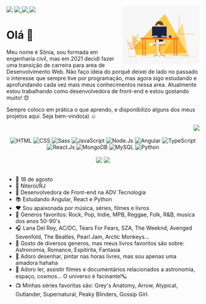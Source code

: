 <img align="right" width="40%" src="/img/dev.gif" />
<div > 
<a href="https://www.linkedin.com/in/soniamarasa/" target="_blank" ><img src="https://img.shields.io/badge/LinkedIn-0077B5?style=for-the-badge&logo=linkedin&logoColor=white"></a> 
<a href="https://instagram.com/soniamarasa" target="_blank" ><img src="https://img.shields.io/badge/Instagram-E4405F?style=for-the-badge&logo=instagram&logoColor=white"> </a>
<a href="https://t.me/soniamarasa" target="_blank" ><img src="https://img.shields.io/badge/Telegram-2CA5E0?style=for-the-badge&logo=telegram&logoColor=white"> </a>
<a href="mailto:soniamarasa@outlook.com" target="_blank"><img src="https://img.shields.io/badge/-EMAIL-%238DB473?style=for-the-badge&logo=microsoftoutlook&logoColor=white"> </a>
</div>

# Olá 👋 
<div align="left">
<p> Meu nome é Sônia, sou formada em engenharia civil, mas em 2021 decidi fazer uma transição de carreira para area de Desenvolvimento Web. Não faço ideia do porquê deixei de lado no passado o interesse que sempre tive por programação, mas agora sigo estudando e aprofundando cada vez mais meus conhecimentos nessa area. Atualmente estou trabalhando como desenvolvedora de front-end e estou gostando muito! 😍   </p>
<p> Sempre coloco em prática o que aprendo, e disponibilizo alguns dos meus projetos aqui. Seja bem-vindo(a) ☺️ </p>
</div> 

<div align="right"> 
    
![](https://komarev.com/ghpvc/?username=soniamarasa&color=yellow&style=flat)
    
</div>
    
<div align="center"> 
    <img title="HTML" width="45px" src="https://cdn.jsdelivr.net/gh/devicons/devicon/icons/html5/html5-plain-wordmark.svg"/>
    <img title="CSS" width="45px" src="https://cdn.jsdelivr.net/gh/devicons/devicon/icons/css3/css3-plain-wordmark.svg"/>
    <img title="Sass" width="45px" src="https://cdn.jsdelivr.net/gh/devicons/devicon/icons/sass/sass-original.svg" />
    <img title="JavaScript" width="40px" src="https://cdn.jsdelivr.net/gh/devicons/devicon/icons/javascript/javascript-plain.svg"/>
    <img title="Node.Js" width="45px" src="https://cdn.jsdelivr.net/gh/devicons/devicon/icons/nodejs/nodejs-plain.svg" />
    <img title="Angular" width="45px" src="https://cdn.jsdelivr.net/gh/devicons/devicon/icons/angularjs/angularjs-plain.svg"/>
    <img title="TypeScript"width="45px" src="https://cdn.jsdelivr.net/gh/devicons/devicon/icons/typescript/typescript-plain.svg" />
    <img title="React.Js" width="45px" src="https://cdn.jsdelivr.net/gh/devicons/devicon/icons/react/react-original.svg" />
    <img title="MongoDB" width="45px" src="https://cdn.jsdelivr.net/gh/devicons/devicon/icons/mongodb/mongodb-plain-wordmark.svg" />
    <img title="MySQL" width="45px" src="https://cdn.jsdelivr.net/gh/devicons/devicon/icons/mysql/mysql-original.svg" />
    <img title="Python" width="45px" src="https://cdn.jsdelivr.net/gh/devicons/devicon/icons/python/python-original.svg" />  
</div>

</br>

<div align="center">
<img  width="57%" src="https://github-readme-stats-eight-theta.vercel.app/api?username=soniamarasa&show_icons=true&theme=onedark&include_all_commits=true&count_private=true&border_radius=35&hide_border=true"/>
<img  width="41%" src="https://github-readme-stats.vercel.app/api/top-langs/?username=soniamarasa&layout=compact&langs_count=8&theme=onedark&hide_border=true"/>
</div>

 </br>
  

- 🎂 18 de agosto
- 📌 Niterói/RJ
- 💼 Desenvolvedora de Front-end na ADV Tecnologia
- 📚 Estudando Angular, React e Python
- ♥️ Sou apaixonada por música, séries, filmes e livros
- 🎵 Generos favoritos: Rock, Pop, Indie, MPB, Reggae, Folk, R&B, musica dos anos 50-90's
- 🎧 Lana Del Rey, AC/DC, Tears For Fears, SZA, The Weeknd, Avenged Sevenfold, The Beatles, Pearl Jam, Arctic Monkeys... 
- 📖 Gosto de diversos generos, mas meus livros favoritos são sobre: Astronomia, Romance, Espitirita, Fantasia
- 🎨 Adoro desenhar, pintar nas horas livres, mas sou apenas uma amadora hahaha
- 🚀 Adoro ler, assistir filmes e documentários relacionados a astronomia, espaço, cosmos... O universo é facinante!🪐
- 📺 Minhas séries favoritas são: Grey's Anatomy, Arrow, Atypical, Outlander, Supernatural, Peaky Blinders, Gossip Girl.


